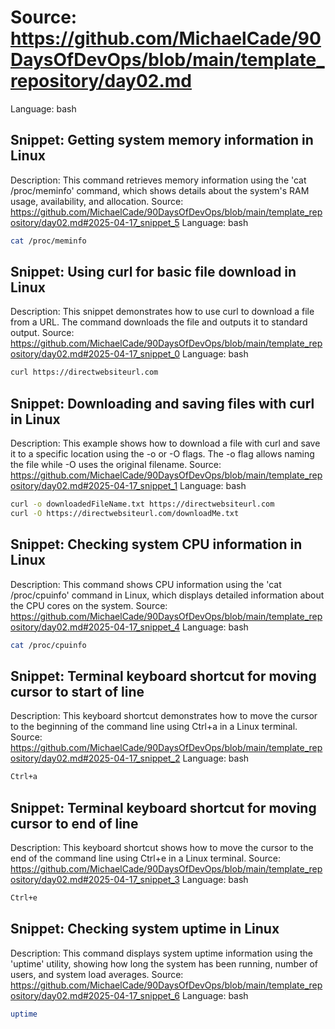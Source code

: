 # Source: https://github.com/MichaelCade/90DaysOfDevOps/blob/main/template_repository/day02.md
Language: bash

## Snippet: Getting system memory information in Linux
Description: This command retrieves memory information using the 'cat /proc/meminfo' command, which shows details about the system's RAM usage, availability, and allocation.
Source: https://github.com/MichaelCade/90DaysOfDevOps/blob/main/template_repository/day02.md#2025-04-17_snippet_5
Language: bash

```bash
cat /proc/meminfo
```

## Snippet: Using curl for basic file download in Linux
Description: This snippet demonstrates how to use curl to download a file from a URL. The command downloads the file and outputs it to standard output.
Source: https://github.com/MichaelCade/90DaysOfDevOps/blob/main/template_repository/day02.md#2025-04-17_snippet_0
Language: bash

```bash
curl https://directwebsiteurl.com
```

## Snippet: Downloading and saving files with curl in Linux
Description: This example shows how to download a file with curl and save it to a specific location using the -o or -O flags. The -o flag allows naming the file while -O uses the original filename.
Source: https://github.com/MichaelCade/90DaysOfDevOps/blob/main/template_repository/day02.md#2025-04-17_snippet_1
Language: bash

```bash
curl -o downloadedFileName.txt https://directwebsiteurl.com
curl -O https://directwebsiteurl.com/downloadMe.txt
```

## Snippet: Checking system CPU information in Linux
Description: This command shows CPU information using the 'cat /proc/cpuinfo' command in Linux, which displays detailed information about the CPU cores on the system.
Source: https://github.com/MichaelCade/90DaysOfDevOps/blob/main/template_repository/day02.md#2025-04-17_snippet_4
Language: bash

```bash
cat /proc/cpuinfo
```

## Snippet: Terminal keyboard shortcut for moving cursor to start of line
Description: This keyboard shortcut demonstrates how to move the cursor to the beginning of the command line using Ctrl+a in a Linux terminal.
Source: https://github.com/MichaelCade/90DaysOfDevOps/blob/main/template_repository/day02.md#2025-04-17_snippet_2
Language: bash

```bash
Ctrl+a
```

## Snippet: Terminal keyboard shortcut for moving cursor to end of line
Description: This keyboard shortcut shows how to move the cursor to the end of the command line using Ctrl+e in a Linux terminal.
Source: https://github.com/MichaelCade/90DaysOfDevOps/blob/main/template_repository/day02.md#2025-04-17_snippet_3
Language: bash

```bash
Ctrl+e
```

## Snippet: Checking system uptime in Linux
Description: This command displays system uptime information using the 'uptime' utility, showing how long the system has been running, number of users, and system load averages.
Source: https://github.com/MichaelCade/90DaysOfDevOps/blob/main/template_repository/day02.md#2025-04-17_snippet_6
Language: bash

```bash
uptime
```